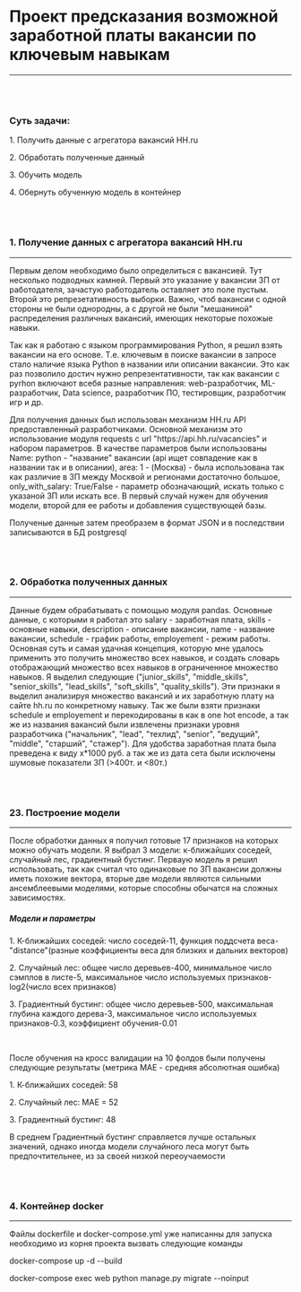 <h1>Проект предсказания возможной заработной платы вакансии по ключевым навыкам</h1>
<hr>
</br>
</br>
<h3>Суть задачи:</h3>
<p>1. Получить данные с агрегатора вакансий HH.ru</p>
<p>2. Обработать полученные данный</p>
<p>3. Обучить модель</p>
<p>4. Обернуть обученную модель в контейнер</p>
</br>
</br>
<h3>1. Получение данных с агрегатора вакансий HH.ru</h3>
<hr>
<p>Первым делом необходимо было определиться с вакансией. Тут несколько подводных камней. Первый это указание у вакансии ЗП от работодателя, зачастую работодатель оставляет это поле пустым. Второй это репрезетативность выборки. Важно, чтоб вакансии с одной стороны не были однородны, а с другой не были "мешаниной" распределения различных вакансий, имеющих некоторые похожые навыки.</p>
<p>Так как я работаю с языком программирования Python, я решил взять вакансии на его основе. Т.е. ключевым в поиске вакансии в запросе стало наличие языка Python в названии или описании вакансии. Это как раз позволило достич нужно репрезентативности, так как вакансии с pyrhon  включают всебя разные направления: web-разработчик, ML-разработчик, Data science, разработчик ПО, тестировщик, разработчик игр и др.</p>
<p>Для получения данных был использован механизм HH.ru API предоставленный разработчиками. Основной механизм это использование модуля requests с url "https://api.hh.ru/vacancies" и набором параметров. В качестве параметров были использованы Name: python - "название" вакансии (api ищет совпадение как в названии так и в описании), area: 1 - (Москва) - была использована так как различие в ЗП между Москвой и регионами достаточно большое, only_with_salary: True/False - параметр обозначающий, искать только с указаной ЗП или искать все. В первый случай нужен для обучения модели, второй для ее работы и добавления существующей базы.</p>
<p>Полученые данные затем преобразем в формат JSON  и в последствии записываются в БД postgresql</p>
</br>
</br>
<h3>2. Обработка полученных данных</h3>
<hr>
<p>Данные будем обрабатывать с помощью модуля pandas. Основные данные, с которыми я работал это salary - заработная плата, skills - основные навыки, description - описание вакансии, name - название вакансии, schedule - график работы, employement - режим работы. Основная суть и самая удачная концепция, которую мне удалось применить это получить множество всех навыков, и создать словарь отображающий множество всех навыков в ограниченное множество навыков. Я выделил следующие ("junior_skills", "middle_skills", "senior_skills", "lead_skills", "soft_skills", "quality_skills"). Эти признаки я выделил анализируя множество вакансий и их заработную плату на сайте hh.ru по конкретному навыку. Так же были взяти признаки schedule и employement и перекодированы в как в one hot encode, а так же из названия вакансий были извлечены признаки уровня разработчика ("начальник", "lead",  "техлид", "senior", "ведущий", "middle", "старший", "стажер"). Для удобства заработная плата была преведена к виду x*1000 руб. а так же из дата сета были исключены шумовые показатели ЗП (>400т. и <80т.)</p>
</br>
</br>
<h3>23. Построение модели</h3>
<hr>
<p>После обработки данных я получил готовые 17 признаков на которых можно обучать модели. Я выбрал 3 модели: к-ближайших соседей, случайный лес, градиентный бустинг. Перваую модель я решил использовать, так как считал что одинаковые по ЗП вакансии должны иметь похожие вектора, вторые две модели являются сильными ансемблеевыми моделями, которые способны обычатся на сложных зависимостях.</p>
<h5>Модели и параметры</h5>
<p>1. К-ближайших соседей: число соседей-11, функция поддсчета веса-"distance"(разные коэффициенты веса для близких и дальних векторов)</p>
<p>2. Случайный лес: общее число деревьев-400, минимальное число сэмплов в листе-5, максимальное число используемых признаков-log2(число всех признаков)</p>
<p>3. Градиентный бустинг: общее число деревьев-500, максимальная глубина каждого дерева-3, максимальное число используемых признаков-0.3, коэффициент обучения-0.01</p>
</br>
<p>После обучения на кросс валидации на 10 фолдов были получены следующие результаты (метрика MAE - средняя абсолютная ошибка)</p>
<p>1. К-ближайших соседей: 58</p>
<p>2. Случайный лес: МАЕ = 52</p>
<p>3. Градиентный бустинг: 48</p>
<p>В среднем Градиентный бустинг справляется лучше остальных значений, однако иногда модели случайного леса могут быть предпочтительнее, из за своей низкой переоучаемости</p>
</br>
</br>
<h3>4. Контейнер docker</h3>
<hr>
<p>Файлы dockerfile и docker-compose.yml уже написанны для запуска необходимо из корня проекта вызвать следующие команды</p>
<p>docker-compose up -d --build</p>
<p>docker-compose exec web python manage.py migrate --noinput</p>


 
